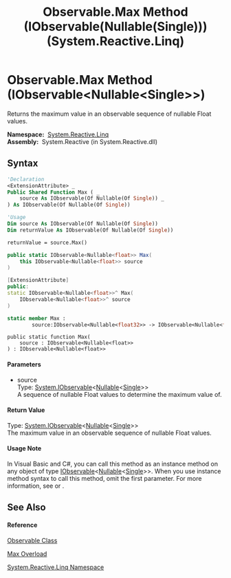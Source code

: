 ﻿---
title: Observable.Max Method (IObservable(Nullable(Single))) (System.Reactive.Linq)
TOCTitle: Max Method (IObservable(Nullable(Single)))
ms:assetid: M:System.Reactive.Linq.Observable.Max(System.IObservable{System.Nullable{System.Single}})
ms:mtpsurl: https://msdn.microsoft.com/en-us/library/system.reactive.linq.observable.max(v=VS.103)
ms:contentKeyID: 36068417
ms.date: 06/28/2011
mtps_version: v=VS.103
dev_langs:
- vb
- csharp
- c++
- fsharp
- jscript
---

# Observable.Max Method (IObservable\<Nullable\<Single\>\>)

Returns the maximum value in an observable sequence of nullable Float values.

**Namespace:**  [System.Reactive.Linq](hh211929\(v=vs.103\).md)  
**Assembly:**  System.Reactive (in System.Reactive.dll)

## Syntax

``` vb
'Declaration
<ExtensionAttribute> _
Public Shared Function Max ( _
    source As IObservable(Of Nullable(Of Single)) _
) As IObservable(Of Nullable(Of Single))
```

``` vb
'Usage
Dim source As IObservable(Of Nullable(Of Single))
Dim returnValue As IObservable(Of Nullable(Of Single))

returnValue = source.Max()
```

``` csharp
public static IObservable<Nullable<float>> Max(
    this IObservable<Nullable<float>> source
)
```

``` c++
[ExtensionAttribute]
public:
static IObservable<Nullable<float>>^ Max(
    IObservable<Nullable<float>>^ source
)
```

``` fsharp
static member Max : 
        source:IObservable<Nullable<float32>> -> IObservable<Nullable<float32>> 
```

``` jscript
public static function Max(
    source : IObservable<Nullable<float>>
) : IObservable<Nullable<float>>
```

#### Parameters

  - source  
    Type: [System.IObservable](https://msdn.microsoft.com/en-us/library/Dd990377)\<[Nullable](https://msdn.microsoft.com/en-us/library/b3h38hb0)\<[Single](https://msdn.microsoft.com/en-us/library/3www918f)\>\>  
    A sequence of nullable Float values to determine the maximum value of.  

#### Return Value

Type: [System.IObservable](https://msdn.microsoft.com/en-us/library/Dd990377)\<[Nullable](https://msdn.microsoft.com/en-us/library/b3h38hb0)\<[Single](https://msdn.microsoft.com/en-us/library/3www918f)\>\>  
The maximum value in an observable sequence of nullable Float values.  

#### Usage Note

In Visual Basic and C\#, you can call this method as an instance method on any object of type [IObservable](https://msdn.microsoft.com/en-us/library/Dd990377)\<[Nullable](https://msdn.microsoft.com/en-us/library/b3h38hb0)\<[Single](https://msdn.microsoft.com/en-us/library/3www918f)\>\>. When you use instance method syntax to call this method, omit the first parameter. For more information, see [](https://msdn.microsoft.com/en-us/library/Bb384936) or [](https://msdn.microsoft.com/en-us/library/Bb383977).

## See Also

#### Reference

[Observable Class](hh244252\(v=vs.103\).md)

[Max Overload](hh229774\(v=vs.103\).md)

[System.Reactive.Linq Namespace](hh211929\(v=vs.103\).md)

